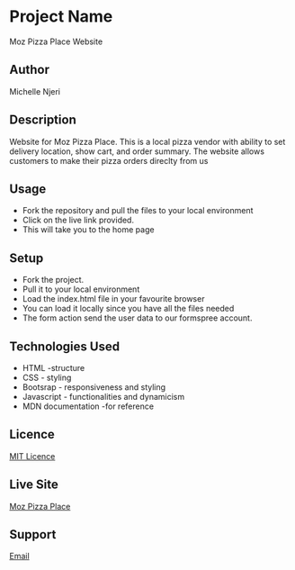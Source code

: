 # Project Name
Moz Pizza Place Website

## Author
Michelle Njeri


## Description
Website for Moz Pizza Place. This is a local pizza vendor with ability to set delivery location, show cart, and order summary. The website allows customers to make their pizza orders direclty from us

## Usage
* Fork the repository and pull the files to your local environment
* Click on the live link provided.
* This will take you to the home page

## Setup
* Fork the project.
* Pull it to your local environment
* Load the index.html file in your favourite browser
* You can load it locally since you have all the files needed
* The form action send the user data to our formspree account.

## Technologies Used
* HTML -structure
* CSS - styling
* Bootsrap - responsiveness and styling
* Javascript - functionalities and dynamicism
* MDN documentation -for reference

## Licence
[MIT Licence](https://github.com/vantablanta/moz-pizza-place/blob/master/LICENSE)

## Live Site
[Moz Pizza Place](vantablanta.github.io/moz-pizza-place/)


## Support
[Email](mailto:vantablanta@gmail.com)